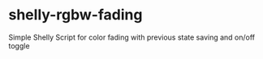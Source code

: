 # shelly-rgbw-fading
Simple Shelly Script for color fading with previous state saving and on/off toggle
